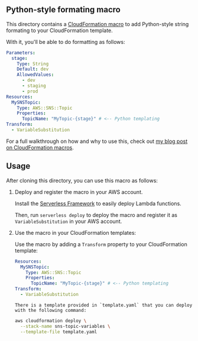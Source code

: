 ## Python-style formating macro

This directory contains a [CloudFormation macro](https://docs.aws.amazon.com/AWSCloudFormation/latest/UserGuide/template-macros.html) to add Python-style string formating to your CloudFormation template.

With it, you'll be able to do formatting as follows:

```yml
Parameters:
  stage:
    Type: String
    Default: dev
    AllowedValues:
      - dev
      - staging
      - prod
Resources:
  MySNSTopic:
    Type: AWS::SNS::Topic
    Properties:
      TopicName: "MyTopic-{stage}" # <-- Python templating
Transform:
  - VariableSubstitution
```

For a full walkthrough on how and why to use this, check out [my blog post on CloudFormation macros](https://alexdebrie.com/posts/cloudformation-macros/).

## Usage

After cloning this directory, you can use this macro as follows:

1. Deploy and register the macro in your AWS account.

	Install the [Serverless Framework](https://github.com/serverless/serverless) to easily deploy Lambda functions.
	
	Then, run `serverless deploy` to deploy the macro and register it as `VariableSubstitution` in your AWS account.
	
2. Use the macro in your CloudFormation templates:

	Use the macro by adding a `Transform` property to your CloudFormation template:
	
	```yml
	Resources:
	  MySNSTopic:
	    Type: AWS::SNS::Topic
	    Properties:
	      TopicName: "MyTopic-{stage}" # <-- Python templating
	Transform:
	  - VariableSubstitution
	```
	
	   There is a template provided in `template.yaml` that you can deploy with the following command:
   
   ```bash
   aws cloudformation deploy \
     --stack-name sns-topic-variables \
     --template-file template.yaml
   ```